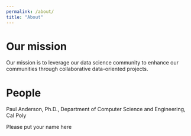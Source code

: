 ```yaml
---
permalink: /about/
title: "About"
---
```


# Our mission
Our mission is to leverage our data science community to enhance our communities through collaborative data-oriented projects.

# People
Paul Anderson, Ph.D., Department of Computer Science and Engineering, Cal Poly

Please put your name here
